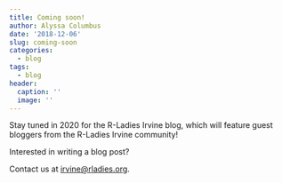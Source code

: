 ```yaml
---
title: Coming soon!
author: Alyssa Columbus
date: '2018-12-06'
slug: coming-soon
categories:
  - blog
tags:
  - blog
header:
  caption: ''
  image: ''
---
```


Stay tuned in 2020 for the R-Ladies Irvine blog, which will feature guest bloggers from the R-Ladies Irvine community!

Interested in writing a blog post? 

Contact us at [irvine@rladies.org](mailto:irvine@rladies.org).